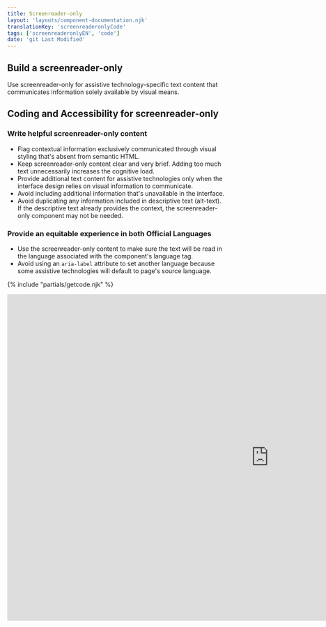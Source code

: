 ```yaml
---
title: Screenreader-only
layout: 'layouts/component-documentation.njk'
translationKey: 'screenreaderonlyCode'
tags: ['screenreaderonlyEN', 'code']
date: 'git Last Modified'
---
```


## Build a screenreader-only

Use screenreader-only for assistive technology-specific text content that communicates information solely available by visual means.

## Coding and Accessibility for screenreader-only

### Write helpful screenreader-only content

- Flag contextual information exclusively communicated through visual styling that's absent from ‌semantic HTML.
- Keep screenreader-only content clear and very brief. Adding too much text unnecessarily increases the cognitive load.
- Provide additional text content for assistive technologies only when the interface design relies on visual information to communicate.
- Avoid including additional information that's unavailable in the interface.
- Avoid duplicating any information included in descriptive text (alt-text). If the descriptive text already provides the context, the screenreader-only component may not be needed.

### Provide an equitable experience in both Official Languages

- Use the screenreader-only content to make sure the text will be read in the language associated with the component's language tag.
- Avoid using an `aria-label` attribute to set another language because some assistive technologies will default to page's source language.

{% include "partials/getcode.njk" %}

<iframe
  title="Overview of gcds-sr-only properties and events."
  src="https://cds-snc.github.io/gcds-components/iframe.html?viewMode=docs&demo=true&singleStory=true&id=components-screen-reader-only--events-properties&lang=en"
  width="1200"
  height="750"
  style="display: block; margin: 0 auto;"
  frameBorder="0"
  allow="clipboard-write"
></iframe>
